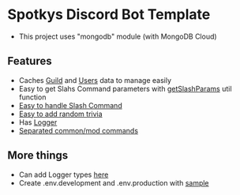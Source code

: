# Spotkys Discord Bot Template
* This project uses "mongodb" module (with MongoDB Cloud)

## Features
* Caches [Guild](https://github.com/spotky1004/spotkys-discord-bot-template/blob/main/src/class/GuildCaches.ts) and [Users](https://github.com/spotky1004/spotkys-discord-bot-template/blob/main/src/class/User.ts) data to manage easily
* Easy to get Slahs Command parameters with [getSlashParams](https://github.com/spotky1004/spotkys-discord-bot-template/blob/main/src/util/getSlashParams.ts) util function
* [Easy to handle Slash Command](https://github.com/spotky1004/spotkys-discord-bot-template/blob/main/src/commands/common/connectchannel.ts)
* [Easy to add random trivia](https://github.com/spotky1004/spotkys-discord-bot-template/blob/main/src/util/getRandomTrivia.ts)
* Has [Logger](https://github.com/spotky1004/spotkys-discord-bot-template/blob/main/src/class/Logger.ts)
* [Separated common/mod commands](https://github.com/spotky1004/spotkys-discord-bot-template/tree/main/src/commands)

## More things
* Can add Logger types [here](https://github.com/spotky1004/spotkys-discord-bot-template/blob/main/src/typings/LogTypings.ts)
* Create .env.development and .env.production with [sample](https://github.com/spotky1004/spotkys-discord-bot-template/blob/main/env/.env.sample)